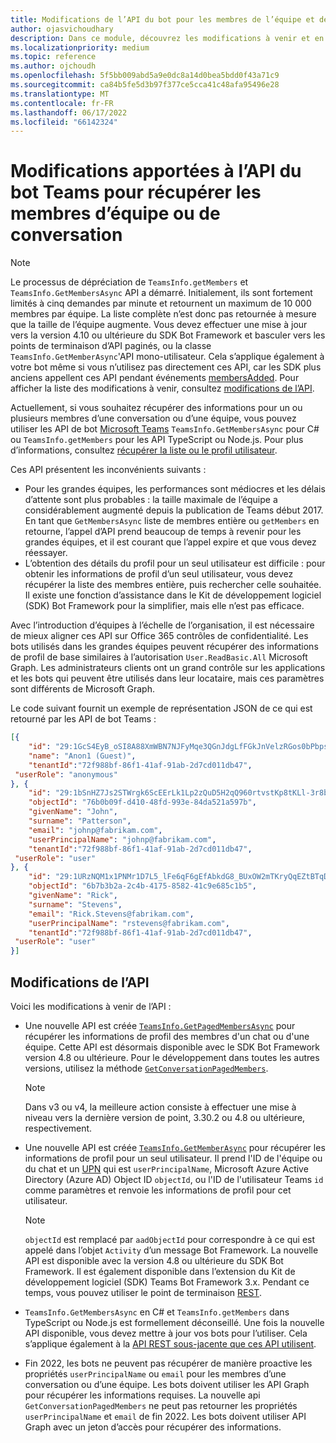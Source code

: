 ```yaml
---
title: Modifications de l’API du bot pour les membres de l’équipe et de la conversation
author: ojasvichoudhary
description: Dans ce module, découvrez les modifications à venir et en cours des API bot utilisées pour récupérer les membres des équipes et des conversations
ms.localizationpriority: medium
ms.topic: reference
ms.author: ojchoudh
ms.openlocfilehash: 5f5bb009abd5a9e0dc8a14d0bea5bdd0f43a71c9
ms.sourcegitcommit: ca84b5fe5d3b97f377ce5cca41c48afa95496e28
ms.translationtype: MT
ms.contentlocale: fr-FR
ms.lasthandoff: 06/17/2022
ms.locfileid: "66142324"
---
```

# <a name="teams-bot-api-changes-to-fetch-team-or-chat-members"></a>Modifications apportées à l’API du bot Teams pour récupérer les membres d’équipe ou de conversation

>[!NOTE]
> Le processus de dépréciation de `TeamsInfo.getMembers` et `TeamsInfo.GetMembersAsync` API a démarré. Initialement, ils sont fortement limités à cinq demandes par minute et retournent un maximum de 10 000 membres par équipe. La liste complète n’est donc pas retournée à mesure que la taille de l’équipe augmente.
> Vous devez effectuer une mise à jour vers la version 4.10 ou ultérieure du SDK Bot Framework et basculer vers les points de terminaison d’API paginés, ou la classe `TeamsInfo.GetMemberAsync`'API mono-utilisateur. Cela s’applique également à votre bot même si vous n’utilisez pas directement ces API, car les SDK plus anciens appellent ces API pendant événements [membersAdded](../bots/how-to/conversations/subscribe-to-conversation-events.md#members-added). Pour afficher la liste des modifications à venir, consultez [modifications de l’API](team-chat-member-api-changes.md#api-changes).

Actuellement, si vous souhaitez récupérer des informations pour un ou plusieurs membres d’une conversation ou d’une équipe, vous pouvez utiliser les API de bot [Microsoft Teams](/microsoftteams/platform/bots/how-to/get-teams-context?tabs=dotnet#fetch-the-roster-or-user-profile) `TeamsInfo.GetMembersAsync` pour C# ou `TeamsInfo.getMembers` pour les API TypeScript ou Node.js. Pour plus d’informations, consultez [récupérer la liste ou le profil utilisateur](../bots/how-to/get-teams-context.md#fetch-the-roster-or-user-profile).

Ces API présentent les inconvénients suivants :

* Pour les grandes équipes, les performances sont médiocres et les délais d’attente sont plus probables : la taille maximale de l’équipe a considérablement augmenté depuis la publication de Teams début 2017. En tant que `GetMembersAsync` liste de membres entière ou `getMembers` en retourne, l’appel d’API prend beaucoup de temps à revenir pour les grandes équipes, et il est courant que l’appel expire et que vous devez réessayer.
* L’obtention des détails du profil pour un seul utilisateur est difficile : pour obtenir les informations de profil d’un seul utilisateur, vous devez récupérer la liste des membres entière, puis rechercher celle souhaitée. Il existe une fonction d’assistance dans le Kit de développement logiciel (SDK) Bot Framework pour la simplifier, mais elle n’est pas efficace.

Avec l’introduction d’équipes à l’échelle de l’organisation, il est nécessaire de mieux aligner ces API sur Office 365 contrôles de confidentialité. Les bots utilisés dans les grandes équipes peuvent récupérer des informations de profil de base similaires à l’autorisation `User.ReadBasic.All` Microsoft Graph. Les administrateurs clients ont un grand contrôle sur les applications et les bots qui peuvent être utilisés dans leur locataire, mais ces paramètres sont différents de Microsoft Graph.

Le code suivant fournit un exemple de représentation JSON de ce qui est retourné par les API de bot Teams :

```json
[{
    "id": "29:1GcS4EyB_oSI8A88XmWBN7NJFyMqe3QGnJdgLfFGkJnVelzRGos0bPbpsfJjcbAD22bmKc4GMbrY2g4JDrrA8vM06X1-cHHle4zOE6U4ttcc",
    "name": "Anon1 (Guest)",
    "tenantId":"72f988bf-86f1-41af-91ab-2d7cd011db47",
 "userRole": "anonymous"
}, {
    "id": "29:1bSnHZ7Js2STWrgk6ScEErLk1Lp2zQuD5H2qQ960rtvstKp8tKLl-3r8b6DoW0QxZimuTxk_kupZ1DBMpvIQQUAZL-PNj0EORDvRZXy8kvWk",
    "objectId": "76b0b09f-d410-48fd-993e-84da521a597b",
    "givenName": "John",
    "surname": "Patterson",
    "email": "johnp@fabrikam.com",
    "userPrincipalName": "johnp@fabrikam.com",
    "tenantId":"72f988bf-86f1-41af-91ab-2d7cd011db47",
 "userRole": "user"
}, {
    "id": "29:1URzNQM1x1PNMr1D7L5_lFe6qF6gEfAbkdG8_BUxOW2mTKryQqEZtBTqDt10-MghkzjYDuUj4KG6nvg5lFAyjOLiGJ4jzhb99WrnI7XKriCs",
    "objectId": "6b7b3b2a-2c4b-4175-8582-41c9e685c1b5",
    "givenName": "Rick",
    "surname": "Stevens",
    "email": "Rick.Stevens@fabrikam.com",
    "userPrincipalName": "rstevens@fabrikam.com",
    "tenantId":"72f988bf-86f1-41af-91ab-2d7cd011db47",
 "userRole": "user"
}]
```

## <a name="api-changes"></a>Modifications de l’API

Voici les modifications à venir de l’API :

* Une nouvelle API est créée [`TeamsInfo.GetPagedMembersAsync`](/microsoftteams/platform/bots/how-to/get-teams-context?tabs=dotnet#fetch-the-roster-or-user-profile) pour récupérer les informations de profil des membres d'un chat ou d'une équipe. Cette API est désormais disponible avec le SDK Bot Framework version 4.8 ou ultérieure. Pour le développement dans toutes les autres versions, utilisez la méthode [`GetConversationPagedMembers`](/dotnet/api/microsoft.bot.connector.conversationsextensions.getconversationpagedmembersasync?view=botbuilder-dotnet-stable&preserve-view=true).

    > [!NOTE]
    > Dans v3 ou v4, la meilleure action consiste à effectuer une mise à niveau vers la dernière version de point, 3.30.2 ou 4.8 ou ultérieure, respectivement.

* Une nouvelle API est créée [`TeamsInfo.GetMemberAsync`](/microsoftteams/platform/bots/how-to/get-teams-context?tabs=dotnet#get-single-member-details) pour récupérer les informations de profil pour un seul utilisateur. Il prend l'ID de l'équipe ou du chat et un [UPN](/windows/win32/ad/naming-properties#userprincipalname) qui est `userPrincipalName`, Microsoft Azure Active Directory (Azure AD) Object ID `objectId`, ou l'ID de l'utilisateur Teams `id` comme paramètres et renvoie les informations de profil pour cet utilisateur.

    > [!NOTE]
    > `objectId` est remplacé par `aadObjectId` pour correspondre à ce qui est appelé dans l’objet `Activity` d’un message Bot Framework. La nouvelle API est disponible avec la version 4.8 ou ultérieure du SDK Bot Framework. Il est également disponible dans l’extension du Kit de développement logiciel (SDK) Teams Bot Framework 3.x. Pendant ce temps, vous pouvez utiliser le point de terminaison [REST](/microsoftteams/platform/bots/how-to/get-teams-context?tabs=json#get-single-member-details).

* `TeamsInfo.GetMembersAsync` en C# et `TeamsInfo.getMembers` dans TypeScript ou Node.js est formellement déconseillé. Une fois la nouvelle API disponible, vous devez mettre à jour vos bots pour l’utiliser. Cela s’applique également à la [API REST sous-jacente que ces API utilisent](/microsoftteams/platform/bots/how-to/get-teams-context?tabs=json#tabpanel_CeZOj-G++Q_json).
* Fin 2022, les bots ne peuvent pas récupérer de manière proactive les propriétés `userPrincipalName` ou `email` pour les membres d’une conversation ou d’une équipe. Les bots doivent utiliser les API Graph pour récupérer les informations requises. La nouvelle api `GetConversationPagedMembers` ne peut pas retourner les propriétés `userPrincipalName` et `email` de fin 2022. Les bots doivent utiliser API Graph avec un jeton d’accès pour récupérer des informations. 
